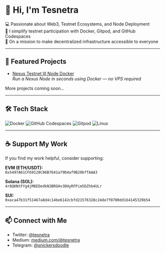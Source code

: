 # 👋 Hi, I'm Tesnetra

💻 Passionate about Web3, Testnet Ecosystems, and Node Deployment  
🚀 I simplify testnet participation with Docker, Gitpod, and GitHub Codespaces  
🎯 On a mission to make decentralized infrastructure accessible to everyone

---

## 🚀 Featured Projects

- [Nexus Testnet III Node Docker](https://github.com/tesnetra/Nexus-Testnet-III-Node-Docker)  
  *Run a Nexus Node in seconds using Docker — no VPS required*

More projects coming soon...

---

## 🛠️ Tech Stack

![Docker](https://img.shields.io/badge/Docker-2496ED?style=flat&logo=docker&logoColor=white)
![GitHub Codespaces](https://img.shields.io/badge/GitHub%20Codespaces-181717?style=flat&logo=github)
![Gitpod](https://img.shields.io/badge/Gitpod-FFAE33?style=flat&logo=gitpod)
![Linux](https://img.shields.io/badge/Linux-FCC624?style=flat&logo=linux&logoColor=black)

---

## ☕ Support My Work

If you find my work helpful, consider supporting:

**EVM (ETH/USDT):**  
`0x5497A61CF69128C86B7641a79D4af9B20bffAAA3`

**Solana (SOL):**  
`4r8QKNtFYg4jM8EDedkN3BRGHv3DHyRFPim5DZhb4ULr`

**SUI:**  
`0xaca47b31f51467a8d4c14be6142cbfd21576328c24de7f0700dd164145329b54`

---

## 📫 Connect with Me

- Twitter: [@tesnetra](https://twitter.com/tesnetra)
- Medium: [medium.com/@tesnetra](https://medium.com/@tesnetra)
- Telegram: [@snickersdoodle](https://t.me/snickersdoodle)

